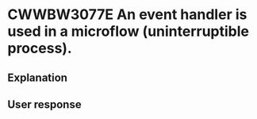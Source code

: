 # CWWBW3077E An event handler is used in a microflow (uninterruptible process).

## Explanation

## User response